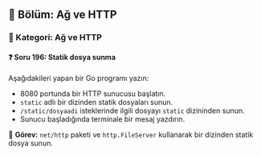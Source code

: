 ## 📘 Bölüm: Ağ ve HTTP  
### 🔹 Kategori: Ağ ve HTTP  
#### ❓ Soru 196: Statik dosya sunma

Aşağıdakileri yapan bir Go programı yazın:

- 8080 portunda bir HTTP sunucusu başlatın.
- `static` adlı bir dizinden statik dosyaları sunun.
- `/static/dosyaadi` isteklerinde ilgili dosyayı `static` dizininden sunun.
- Sunucu başladığında terminale bir mesaj yazdırın.

🔧 **Görev:** `net/http` paketi ve `http.FileServer` kullanarak bir dizinden statik dosya sunun.

